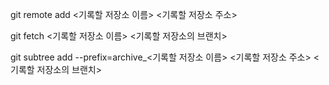 git remote add <기록할 저장소 이름> <기록할 저장소 주소>

git fetch <기록할 저장소 이름> <기록할 저장소의 브랜치>

git subtree add --prefix=archive_<기록할 저장소 이름> <기록할 저장소 주소> <기록할 저장소의 브랜치>